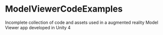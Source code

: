 # ModelViewerCodeExamples
Incomplete collection of code and assets used in a augmented reality Model Viewer app developed in Unity 4 

